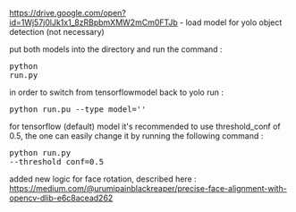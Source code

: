 
https://drive.google.com/open?id=1Wj57j0lJk1x1_8zRBpbmXMW2mCm0FTJb - load model for yolo object detection (not necessary)

put both models into the directory and run the command : <pre>python run.py</pre> 
in order to switch from tensorflowmodel back to yolo run : <pre>python run.pu --type_model=''</pre>
for tensorflow (default) model it's recommended to use threshold_conf of 0.5, the one can easily change it by running the following command : <pre>python run.py --threshold_conf=0.5</pre>

added new logic for face rotation, described here : https://medium.com/@urumipainblackreaper/precise-face-alignment-with-opencv-dlib-e6c8acead262
